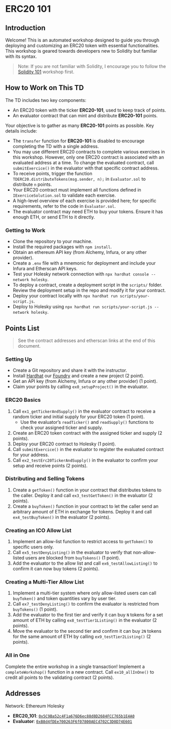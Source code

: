 # ERC20 101

## Introduction
Welcome! This is an automated workshop designed to guide you through deploying and customizing an ERC20 token with essential functionalities. This workshop is geared towards developers new to Solidity but familiar with its syntax.

> Note: If you are not familiar with Solidity, I encourage you to follow the [Solidity 101](../solidity-101/README.md) workshop first.

## How to Work on This TD
The TD includes two key components:
- An ERC20 token with the ticker **ERC20-101**, used to keep track of points.
- An evaluator contract that can mint and distribute **ERC20-101** points.

Your objective is to gather as many **ERC20-101** points as possible. Key details include:
- The `transfer` function for **ERC20-101** is disabled to encourage completing the TD with a single address.
- You may use different ERC20 contracts to complete various exercises in this workshop. However, only one ERC20 contract is associated with an evaluated address at a time. To change the evaluated contract, call `submitExercice()` in the evaluator with that specific contract address.
- To receive points, trigger the function `TDERC20.distributeTokens(msg.sender, n);` in `Evaluator.sol` to distribute `n` points.
- Your ERC20 contract must implement all functions defined in `IExerciceSolution.sol` to validate each exercise.
- A high-level overview of each exercise is provided here; for specific requirements, refer to the code in `Evaluator.sol`.
- The evaluator contract may need ETH to buy your tokens. Ensure it has enough ETH, or send ETH to it directly.

### Getting to Work
- Clone the repository to your machine.
- Install the required packages with `npm install`.
- Obtain an ethereum API key (from Alchemy, Infura, or any other provider).
- Create a `.env` file with a mnemonic for deployment and include your Infura and Etherscan API keys.
- Test your Holesky network connection with `npx hardhat console --network holesky`.
- To deploy a contract, create a deployment script in the `scripts/` folder. Review the deployment setup in the repo and modify it for your contract.
- Deploy your contract locally with `npx hardhat run scripts/your-script.js`.
- Deploy to Holesky using `npx hardhat run scripts/your-script.js --network holesky`.

## Points List
> See the contract addresses and etherscan links at the end of this document.
> 
### Setting Up
- Create a Git repository and share it with the instructor.
- Install [Hardhat](https://hardhat.org/) our [Foundry](https://book.getfoundry.sh/) and create a new project (2 point).
- Get an API key (from Alchemy, Infura or any other provider) (1 point). 
- Claim your points by calling `ex0_setupProject()` in the evaluator.

### ERC20 Basics
1. Call `ex1_getTickerAndSupply()` in the evaluator contract to receive a random ticker and initial supply for your ERC20 token (1 point).
   - Use the evaluator’s `readTicker()` and `readSupply()` functions to check your assigned ticker and supply.
2. Create an ERC20 token contract with the assigned ticker and supply (2 points).
3. Deploy your ERC20 contract to Holesky (1 point).
4. Call `submitExercice()` in the evaluator to register the evaluated contract for your address.
5. Call `ex2_testErc20TickerAndSupply()` in the evaluator to confirm your setup and receive points (2 points).

### Distributing and Selling Tokens
1. Create a `getToken()` function in your contract that distributes tokens to the caller. Deploy it and call `ex3_testGetToken()` in the evaluator (2 points).
2. Create a `buyToken()` function in your contract to let the caller send an arbitrary amount of ETH in exchange for tokens. Deploy it and call `ex4_testBuyToken()` in the evaluator (2 points).

### Creating an ICO Allow List
1. Implement an allow-list function to restrict access to `getToken()` to specific users only.
2. Call `ex5_testDenyListing()` in the evaluator to verify that non-allow-listed users are blocked from `buyTokens()` (1 point).
3. Add the evaluator to the allow list and call `ex6_testAllowListing()` to confirm it can now buy tokens (2 points).

### Creating a Multi-Tier Allow List
1. Implement a multi-tier system where only allow-listed users can call `buyToken()` and token quantities vary by user tier.
2. Call `ex7_testDenyListing()` to confirm the evaluator is restricted from `buyTokens()` (1 point).
3. Add the evaluator to the first tier and verify it can buy `N` tokens for a set amount of ETH by calling `ex8_testTier1Listing()` in the evaluator (2 points).
4. Move the evaluator to the second tier and confirm it can buy `2N` tokens for the same amount of ETH by calling `ex9_testTier2Listing()` (2 points).

### All in One
Complete the entire workshop in a single transaction! Implement a `completeWorkshop()` function in a new contract. Call `ex10_allInOne()` to credit all points to the validating contract (2 points).

## Addresses
Network: Ethereum Holesky
- **ERC20_101**: [`0x5C9Ba52c4F1a676D6ec88d8D2684FCC765b1E4A0`](https://holesky.etherscan.io/address/0x5C9Ba52c4F1a676D6ec88d8D2684FCC765b1E4A0)
- **Evaluator**: [`0xB8d4fDEe700263F6f07800AECd702C3D0D74E601`](https://holesky.etherscan.io/address/0xB8d4fDEe700263F6f07800AECd702C3D0D74E601)

